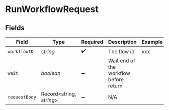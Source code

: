 # RunWorkflowRequest


## Fields

| Field                                  | Type                                   | Required                               | Description                            | Example                                |
| -------------------------------------- | -------------------------------------- | -------------------------------------- | -------------------------------------- | -------------------------------------- |
| `workflowID`                           | *string*                               | :heavy_check_mark:                     | The flow id                            | xxx                                    |
| `wait`                                 | *boolean*                              | :heavy_minus_sign:                     | Wait end of the workflow before return |                                        |
| `requestBody`                          | Record<string, *string*>               | :heavy_minus_sign:                     | N/A                                    |                                        |